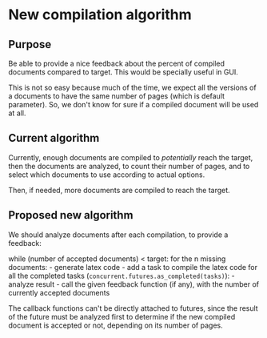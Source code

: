 New compilation algorithm
=========================

Purpose
-------
Be able to provide a nice feedback about the percent of compiled documents compared to target.
This would be specially useful in GUI.

This is not so easy because much of the time, we expect all the versions of a documents
to have the same number of pages (which is default parameter).
So, we don't know for sure if a compiled document will be used at all.

Current algorithm
-----------------
Currently, enough documents are compiled to *potentially* reach the target, then the documents are analyzed,
to count their number of pages, and to select which documents to use according to actual options.

Then, if needed, more documents are compiled to reach the target.

Proposed new algorithm
----------------------
We should analyze documents after each compilation, to provide a feedback:

while (number of accepted documents) < target:
    for the n missing documents:
        - generate latex code
        - add a task to compile the latex code 
    for all the completed tasks (`concurrent.futures.as_completed(tasks)`):
        - analyze result 
        - call the given feedback function (if any), with the number of currently accepted documents

The callback functions can't be directly attached to futures, since the result of the future must be analyzed
first to determine if the new compiled document is accepted or not, depending on its number of pages.



